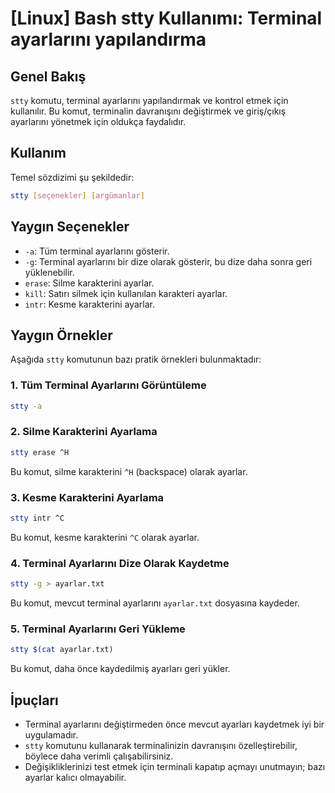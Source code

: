 # [Linux] Bash stty Kullanımı: Terminal ayarlarını yapılandırma

## Genel Bakış
`stty` komutu, terminal ayarlarını yapılandırmak ve kontrol etmek için kullanılır. Bu komut, terminalin davranışını değiştirmek ve giriş/çıkış ayarlarını yönetmek için oldukça faydalıdır.

## Kullanım
Temel sözdizimi şu şekildedir:

```bash
stty [seçenekler] [argümanlar]
```

## Yaygın Seçenekler
- `-a`: Tüm terminal ayarlarını gösterir.
- `-g`: Terminal ayarlarını bir dize olarak gösterir, bu dize daha sonra geri yüklenebilir.
- `erase`: Silme karakterini ayarlar.
- `kill`: Satırı silmek için kullanılan karakteri ayarlar.
- `intr`: Kesme karakterini ayarlar.

## Yaygın Örnekler
Aşağıda `stty` komutunun bazı pratik örnekleri bulunmaktadır:

### 1. Tüm Terminal Ayarlarını Görüntüleme
```bash
stty -a
```

### 2. Silme Karakterini Ayarlama
```bash
stty erase ^H
```
Bu komut, silme karakterini `^H` (backspace) olarak ayarlar.

### 3. Kesme Karakterini Ayarlama
```bash
stty intr ^C
```
Bu komut, kesme karakterini `^C` olarak ayarlar.

### 4. Terminal Ayarlarını Dize Olarak Kaydetme
```bash
stty -g > ayarlar.txt
```
Bu komut, mevcut terminal ayarlarını `ayarlar.txt` dosyasına kaydeder.

### 5. Terminal Ayarlarını Geri Yükleme
```bash
stty $(cat ayarlar.txt)
```
Bu komut, daha önce kaydedilmiş ayarları geri yükler.

## İpuçları
- Terminal ayarlarını değiştirmeden önce mevcut ayarları kaydetmek iyi bir uygulamadır.
- `stty` komutunu kullanarak terminalinizin davranışını özelleştirebilir, böylece daha verimli çalışabilirsiniz.
- Değişikliklerinizi test etmek için terminali kapatıp açmayı unutmayın; bazı ayarlar kalıcı olmayabilir.